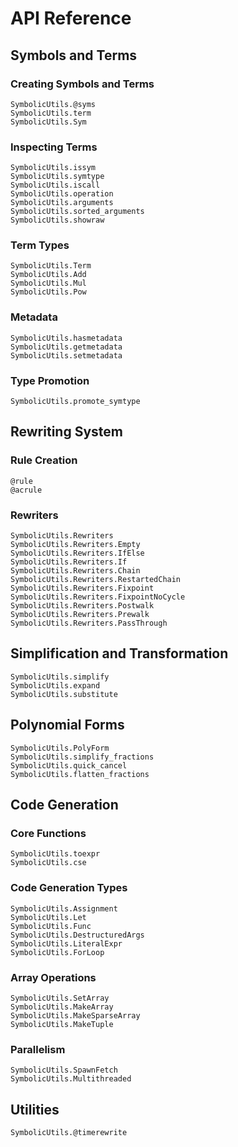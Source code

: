 # API Reference

## Symbols and Terms

### Creating Symbols and Terms
```@docs
SymbolicUtils.@syms
SymbolicUtils.term
SymbolicUtils.Sym
```

### Inspecting Terms
```@docs
SymbolicUtils.issym
SymbolicUtils.symtype
SymbolicUtils.iscall
SymbolicUtils.operation
SymbolicUtils.arguments
SymbolicUtils.sorted_arguments
SymbolicUtils.showraw
```

### Term Types
```@docs
SymbolicUtils.Term
SymbolicUtils.Add
SymbolicUtils.Mul
SymbolicUtils.Pow
```

### Metadata
```@docs
SymbolicUtils.hasmetadata
SymbolicUtils.getmetadata
SymbolicUtils.setmetadata
```

### Type Promotion
```@docs
SymbolicUtils.promote_symtype
```

## Rewriting System

### Rule Creation
```@docs
@rule
@acrule
```

### Rewriters
```@docs
SymbolicUtils.Rewriters
SymbolicUtils.Rewriters.Empty
SymbolicUtils.Rewriters.IfElse
SymbolicUtils.Rewriters.If
SymbolicUtils.Rewriters.Chain
SymbolicUtils.Rewriters.RestartedChain
SymbolicUtils.Rewriters.Fixpoint
SymbolicUtils.Rewriters.FixpointNoCycle
SymbolicUtils.Rewriters.Postwalk
SymbolicUtils.Rewriters.Prewalk
SymbolicUtils.Rewriters.PassThrough
```

## Simplification and Transformation

```@docs
SymbolicUtils.simplify
SymbolicUtils.expand
SymbolicUtils.substitute
```

## Polynomial Forms

```@docs
SymbolicUtils.PolyForm
SymbolicUtils.simplify_fractions
SymbolicUtils.quick_cancel
SymbolicUtils.flatten_fractions
```

## Code Generation

### Core Functions
```@docs
SymbolicUtils.toexpr
SymbolicUtils.cse
```

### Code Generation Types
```@docs
SymbolicUtils.Assignment
SymbolicUtils.Let
SymbolicUtils.Func
SymbolicUtils.DestructuredArgs
SymbolicUtils.LiteralExpr
SymbolicUtils.ForLoop
```

### Array Operations
```@docs
SymbolicUtils.SetArray
SymbolicUtils.MakeArray
SymbolicUtils.MakeSparseArray
SymbolicUtils.MakeTuple
```

### Parallelism
```@docs
SymbolicUtils.SpawnFetch
SymbolicUtils.Multithreaded
```

## Utilities

```@docs
SymbolicUtils.@timerewrite
```